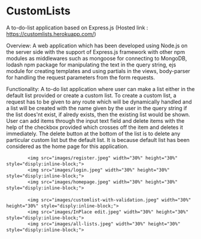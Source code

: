 # CustomLists
A to-do-list application based on Express.js  (Hosted link : https://customlists.herokuapp.com/)

Overview: A web application which has been developed using Node.js on the server side with the support of Express.js framework with other npm modules as middlewares such as mongoose for connecting to MongoDB, lodash npm package for manipulating the text in the query string, ejs module for creating templates and using partials in the views, body-parser for handling the request parameters from the form requests.

Functionality: A to-do list application where user can make a list either in the default list provided or create a custom list. To create a custom list, a request has to be given to any route which will be dynamically handled and a list will be created with the name given by the user in the query string if the list does'nt exist, if alredy exists, then the existing list would be shown. User can add items through the input text field and delete items with the help of the checkbox provided which crosses off the item and deletes it immediately. The delete button at the bottom of the list is to delete any particular custom list but the default list. It is because default list has been considered as the home page for this application.

            <img src="images/register.jpeg" width="30%" height="30%" style="disply:inline-block;">
            <img src="images/login.jpeg" width="30%" height="30%" style="disply:inline-block;">
            <img src="images/homepage.jpeg" width="30%" height="30%" style="disply:inline-block;">
   
            <img src="images/customlist-with-validation.jpeg" width="30%" height="30%" style="disply:inline-block;">
            <img src="images/InPlace edit.jpeg" width="30%" height="30%" style="disply:inline-block;">
            <img src="images/all-lists.jpeg" width="30%" height="30%" style="disply:inline-block;">
